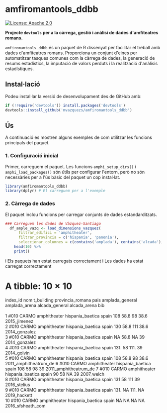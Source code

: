 <!-- README.md is generated from README.Rmd. Please edit that file -->



# amfiromantools_ddbb

<!-- badges: start -->
[![License: Apache 2.0](https://img.shields.io/badge/License-Apache_2.0-blue.svg)](https://www.apache.org/licenses/LICENSE-2.0)
<!-- badges: end -->

**Projecte `devtools` per a la càrrega, gestió i anàlisi de dades d'amfiteatres romans.**

`amfiromantools_ddbb` és un paquet de R dissenyat per facilitar el treball amb dades d'amfiteatres romans. Proporciona un conjunt d'eines per automatitzar tasques comunes com la càrrega de dades, la generació de resums estadístics, la imputació de valors perduts i la realització d'anàlisis estadístiques.

## Instal·lació

Podeu instal·lar la versió de desenvolupament des de GitHub amb:


``` r
if (!require('devtools')) install.packages('devtools')
devtools::install_github('mvazquezs/amfiromantools_ddbb')
```

## Ús

A continuació es mostren alguns exemples de com utilitzar les funcions principals del paquet.

### 1. Configuració inicial

Primer, carreguem el paquet. Les funcions `amphi_setup_dirs()` i `amphi_load_packages()` són útils per configurar l'entorn, però no són necessàries per a l'ús bàsic del paquet un cop instal·lat.


``` r
library(amfiromantools_ddbb)
library(dplyr) # El carreguem per a l'exemple
```

### 2. Càrrega de dades

El paquet inclou funcions per carregar conjunts de dades estandarditzats.


``` r
### Carreguem les dades de Vàzquez-Santiago
  df_ample_vazq <- load_dimensions_vazquez(
      filtrar_edifici = 'amphitheater',
      filtrar_provincia = c('hispania', 'panonia'),
      seleccionar_columnes = c(contains('amplada'), contains('alcada'), -contains('cavea'), 'bib')) %>%
    head(10) %>%
    print()
```

i  Els paquets han estat carregats correctament
i  Les dades ha estat carregat correctament
# A tibble: 10 × 10
   index_id nom   t_building   provincia_romana pais  amplada_general amplada_arena alcada_general alcada_arena bib                  
   <chr>    <chr> <chr>        <chr>            <chr>           <dbl>         <dbl>          <dbl>        <dbl> <chr>                
 1 #010     CARMO amphitheater hispania_baetica spain            108           58.8            98          38.6 2015_jimenez         
 2 #010     CARMO amphitheater hispania_baetica spain            130           58.8           111          38.6 2014_gonzalez        
 3 #010     CARMO amphitheater hispania_baetica spain             NA           58.8            NA          39   2014_gonzalez        
 4 #010     CARMO amphitheater hispania_baetica spain            131.          58             111.         39   2014_golvin          
 5 #010     CARMO amphitheater hispania_baetica spain            108           58.8            98          38.6 2011_amphitheatrum_de
 6 #010     CARMO amphitheater hispania_baetica spain            108           58              98          39   2011_amphitheatrum_de
 7 #010     CARMO amphitheater hispania_baetica spain             90           58              NA          39   2007_welch           
 8 #010     CARMO amphitheater hispania_baetica spain            131           58             111          39   2016_stelius         
 9 #010     CARMO amphitheater hispania_baetica spain            131.          NA             111.         NA   2019_hackett         
10 #010     CARMO amphitheater hispania_baetica spain             NA           NA              NA          NA   2016_sfsheath_com    
